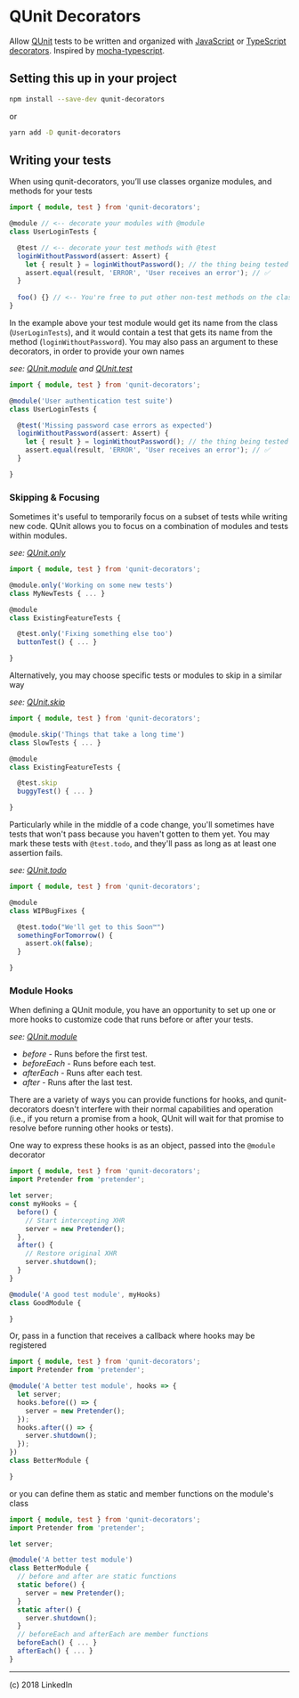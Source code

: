 # QUnit Decorators

Allow [QUnit](https://qunitjs.com/) tests to be written and organized with [JavaScript](https://github.com/tc39/proposal-decorators) or [TypeScript decorators](https://www.typescriptlang.org/docs/handbook/decorators.html). Inspired by [mocha-typescript](https://github.com/pana-cc/mocha-typescript).

## Setting this up in your project

```sh
npm install --save-dev qunit-decorators
```

or

```sh
yarn add -D qunit-decorators
```

## Writing your tests

When using qunit-decorators, you’ll use classes organize modules, and methods for your tests

```ts
import { module, test } from 'qunit-decorators';

@module // <-- decorate your modules with @module
class UserLoginTests {

  @test // <-- decorate your test methods with @test
  loginWithoutPassword(assert: Assert) {
    let { result } = loginWithoutPassword(); // the thing being tested
    assert.equal(result, 'ERROR', 'User receives an error'); // ✅
  }
  
  foo() {} // <-- You're free to put other non-test methods on the class too!
}
```

In the example above your test module would get its name from the class (`UserLoginTests`), and it would contain a test that gets its name from the method (`loginWithoutPassword`). You may also pass an argument to these decorators, in order to provide your own names

_see: [QUnit.module](https://api.qunitjs.com/QUnit/module) and [QUnit.test](https://api.qunitjs.com/QUnit/test)_


```ts
import { module, test } from 'qunit-decorators';

@module('User authentication test suite')
class UserLoginTests {

  @test('Missing password case errors as expected')
  loginWithoutPassword(assert: Assert) {
    let { result } = loginWithoutPassword(); // the thing being tested
    assert.equal(result, 'ERROR', 'User receives an error'); // ✅
  }

}
```

### Skipping & Focusing

Sometimes it's useful to temporarily focus on a subset of tests while writing new code. QUnit allows you to focus on a combination of modules and tests within modules.

_see: [QUnit.only](https://api.qunitjs.com/QUnit/only)_

```ts
import { module, test } from 'qunit-decorators';

@module.only('Working on some new tests')
class MyNewTests { ... }

@module
class ExistingFeatureTests {

  @test.only('Fixing something else too')
  buttonTest() { ... }

}
```

Alternatively, you may choose specific tests or modules to skip in a similar way

_see: [QUnit.skip](https://api.qunitjs.com/QUnit/skip)_

```ts
import { module, test } from 'qunit-decorators';

@module.skip('Things that take a long time')
class SlowTests { ... }

@module
class ExistingFeatureTests {

  @test.skip
  buggyTest() { ... }

}
```

Particularly while in the middle of a code change, you'll sometimes have tests that won't pass because you haven't gotten to them yet. You may mark these tests with `@test.todo`, and they'll pass as long as at least one assertion fails.

_see: [QUnit.todo](https://api.qunitjs.com/QUnit/todo)_

```ts
import { module, test } from 'qunit-decorators';

@module
class WIPBugFixes {

  @test.todo("We'll get to this Soon™️")
  somethingForTomorrow() {
    assert.ok(false);
  }

}
```

### Module Hooks

When defining a QUnit module, you have an opportunity to set up one or more hooks to customize code that runs before or after your tests.

_see: [QUnit.module](https://api.qunitjs.com/QUnit/module)_

* *before* - Runs before the first test.
* *beforeEach* - Runs before each test.
* *afterEach* - Runs after each test.
* *after* -	Runs after the last test.

There are a variety of ways you can provide functions for hooks, and qunit-decorators doesn't interfere with their normal capabilities and operation (i.e.,  if you return a promise from a hook, QUnit will wait for that promise to resolve before running other hooks or tests).

One way to express these hooks is as an object, passed into the `@module` decorator

```ts
import { module, test } from 'qunit-decorators';
import Pretender from 'pretender';

let server;
const myHooks = {
  before() {
    // Start intercepting XHR
    server = new Pretender();
  },
  after() {
    // Restore original XHR
    server.shutdown();
  }
}

@module('A good test module', myHooks)
class GoodModule {

}
```
Or, pass in a function that receives a callback where hooks may be registered

```ts
import { module, test } from 'qunit-decorators';
import Pretender from 'pretender';

@module('A better test module', hooks => {
  let server;
  hooks.before(() => {
    server = new Pretender();
  });
  hooks.after(() => {
    server.shutdown();
  });
})
class BetterModule {

}
```
or you can define them as static and member functions on the module's class

```ts
import { module, test } from 'qunit-decorators';
import Pretender from 'pretender';

let server;

@module('A better test module')
class BetterModule {
  // before and after are static functions
  static before() {
    server = new Pretender();
  }
  static after() {
    server.shutdown();
  }
  // beforeEach and afterEach are member functions
  beforeEach() { ... }
  afterEach() { ... }
}
```
---

(c) 2018 LinkedIn
